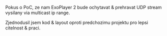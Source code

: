 Pokus o PoC, ze nam ExoPlayer 2 bude ochytavat & prehravat UDP stream vysilany via multicast ip range.

Zjednodusil jsem kod & layout oproti predchozimu projektu pro lepsi citelnost & praci.
